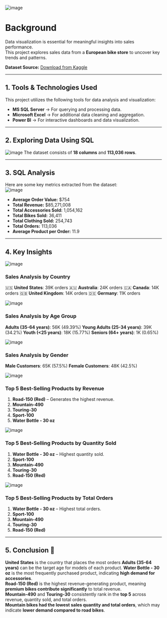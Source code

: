 ![image](https://github.com/user-attachments/assets/79e32e69-8782-42e1-ac5e-b3c968d5bc78)


# Background  
Data visualization is essential for meaningful insights into sales performance.  
This project explores sales data from a **European bike store** to uncover key trends and patterns.  

 **Dataset Source:** [Download from Kaggle](#)  

---

## 1. Tools & Technologies Used
This project utilizes the following tools for data analysis and visualization:  

- **MS SQL Server** → For querying and processing data.  
- **Microsoft Excel** → For additional data cleaning and aggregation.  
- **Power BI** → For interactive dashboards and data visualization.  

---

## 2. Exploring Data Using SQL  
![image](https://github.com/user-attachments/assets/4ace3351-80c5-4797-b43e-62e0bfedb0ff)
The dataset consists of **18 columns** and **113,036 rows**.  

---

## 3. SQL Analysis  
Here are some key metrics extracted from the dataset:  
![image](https://github.com/user-attachments/assets/e8104d3d-5e16-4c3c-be14-117e1781c078)

- **Average Order Value:** $754  
- **Total Revenue:** $85,271,008  
- **Total Accessories Sold:** 1,054,162  
- **Total Bikes Sold:** 36,411  
- **Total Clothing Sold:** 254,743  
- **Total Orders:** 113,036  
- **Average Product per Order:** 11.9  

---

## 4. Key Insights  
![image](https://github.com/user-attachments/assets/8ee47bdf-0359-418a-9c2d-d0cd104e48ad)
### Sales Analysis by Country
🇺🇸 **United States**: 39K orders
🇦🇺 **Australia**: 24K orders
🇨🇦 **Canada**: 14K orders
🇬🇧 **United Kingdom**: 14K orders
🇩🇪 **Germany**: 11K orders

![image](https://github.com/user-attachments/assets/968bd0b2-1bd6-4b69-9027-df0a1c959425)
### Sales Analysis by Age Group
**Adults (35-64 years)**: 56K (49.39%)
**Young Adults (25-34 years)**: 39K (34.2%)
**Youth (<25 years)**: 18K (15.77%)
**Seniors (64+ years)**: 1K (0.65%)

![image](https://github.com/user-attachments/assets/19d61ee7-a113-470a-98fd-f1ff8aaa1c37)
### Sales Analysis by Gender
**Male Customers**: 65K (57.5%)
**Female Customers**: 48K (42.5%)

![image](https://github.com/user-attachments/assets/ec97da0f-a03b-4bb9-863d-4308d37d6d9f)
###  Top 5 Best-Selling Products by Revenue  
1. **Road-150 (Red)** – Generates the highest revenue.  
2. **Mountain-490**  
3. **Touring-30**  
4. **Sport-100**  
5. **Water Bottle - 30 oz**  

![image](https://github.com/user-attachments/assets/9ff6ae5a-0d2c-477b-a8a7-072c0b7edb0e)
###  Top 5 Best-Selling Products by Quantity Sold  
1. **Water Bottle - 30 oz** – Highest quantity sold.  
2. **Sport-100**  
3. **Mountain-490**  
4. **Touring-30**  
5. **Road-150 (Red)**  

![image](https://github.com/user-attachments/assets/a6d45c98-fd6c-4c02-9fb2-2b138e78b854)
###  Top 5 Best-Selling Products by Total Orders  
1. **Water Bottle - 30 oz** – Highest total orders.  
2. **Sport-100**  
3. **Mountain-490**  
4. **Touring-30**  
5. **Road-150 (Red)**  

----

## 5. Conclusion 🏁  
**United States** is the country that places the most orders
**Adults (35-64 years)** can be the target age for models of each product.
**Water Bottle - 30 oz** is the most frequently purchased product, indicating **high demand for accessories**.  
**Road-150 (Red)** is the highest revenue-generating product, meaning **premium bikes contribute significantly** to total revenue.  
**Mountain-490** and **Touring-30** consistently rank in the **top 5** across revenue, quantity sold, and total orders.  
**Mountain bikes had the lowest sales quantity and total orders**, which may indicate **lower demand compared to road bikes**.  
